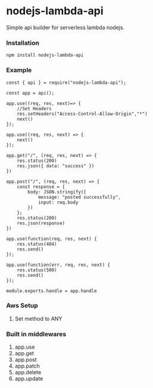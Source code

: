 # nodejs-lambda-api

Simple api builder for serverless lambda nodejs.

### Installation

```
npm install nodejs-lambda-api
```

### Example
```
const { api } = require("nodejs-lambda-api");

const app = api();

app.use((req, res, next)=> {
    //Set Headers
    res.setHeaders("Access-Control-Allow-Origin","*")
    next()
});

app.use((req, res, next) => {
    next()
});

app.get("/", (req, res, next) => {
    res.status(200)
    res.json({ data: "success" })
})

app.post("/", (req, res, next) => {
    const response = {
        body: JSON.stringify({
            message: "posted successfully",
            input: req.body
        })
    };
    res.status(200)
    res.json(response)
})

app.use(function(req, res, next) {
    res.status(404)
    res.send()
});

app.use(function(err, req, res, next) {
    res.status(500)
    res.send()
});

module.exports.handle = app.handle
```
### Aws Setup
1. Set method to ANY

### Built in middlewares
1. app.use
2. app.get
3. app.post
4. app.patch
5. app.delete
6. app.update